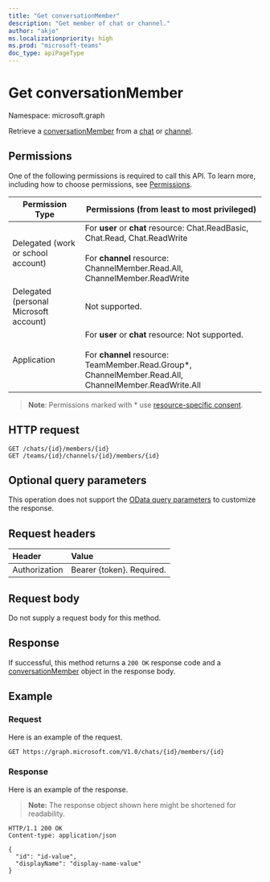 ```yaml
---
title: "Get conversationMember"
description: "Get member of chat or channel."
author: "akjo"
ms.localizationpriority: high
ms.prod: "microsoft-teams"
doc_type: apiPageType
---
```


# Get conversationMember

Namespace: microsoft.graph

Retrieve a [conversationMember](../resources/conversationmember.md) from a [chat](../resources/chatmessage.md) or [channel](../resources/channel.md).

## Permissions

One of the following permissions is required to call this API. To learn more, including how to choose permissions, see [Permissions](/graph/permissions-reference).

<!-- { "blockType": "ignored"  } // Note: Removing this line will result in the permissions autogeneration tool overwriting the table. -->
|Permission Type|Permissions (from least to most privileged)|
|---------|-------------|
|Delegated (work or school account)| For **user** or **chat** resource: Chat.ReadBasic, Chat.Read, Chat.ReadWrite<br/><br/>For **channel** resource: ChannelMember.Read.All, ChannelMember.ReadWrite |
|Delegated (personal Microsoft account)|Not supported.|
|Application| For **user** or **chat** resource: Not supported.<br/><br/>For **channel** resource: TeamMember.Read.Group*, ChannelMember.Read.All, ChannelMember.ReadWrite.All |

> **Note**: Permissions marked with * use [resource-specific consent](/microsoftteams/platform/graph-api/rsc/resource-specific-consent).


## HTTP request
<!-- { "blockType": "ignored" } -->
```http
GET /chats/{id}/members/{id}
GET /teams/{id}/channels/{id}/members/{id}
```

## Optional query parameters

This operation does not support the [OData query parameters](/graph/query-parameters) to customize the response.

## Request headers

| Header       | Value |
|:---------------|:--------|
| Authorization  | Bearer {token}. Required.  |

## Request body

Do not supply a request body for this method.

## Response

If successful, this method returns a `200 OK` response code and a [conversationMember](../resources/conversationmember.md) object in the response body.

## Example

### Request

Here is an example of the request.


<!-- {
  "blockType": "request",
  "name": "get_conversation_member_2"
}-->

```http
GET https://graph.microsoft.com/V1.0/chats/{id}/members/{id}
```


### Response

Here is an example of the response.

>**Note:** The response object shown here might be shortened for readability.
<!--
{
  "blockType": "response",
  "truncated": true,
  "name": "get_conversation_member_2",
  "@odata.type": "microsoft.graph.conversationMember"
} -->

```http
HTTP/1.1 200 OK
Content-type: application/json

{
  "id": "id-value",
  "displayName": "display-name-value"
}
```

<!-- uuid: 8fcb5dbc-d5aa-4681-8e31-b001d5168d79
2015-10-25 14:57:30 UTC -->
<!--
{
  "type": "#page.annotation",
  "description": "conversation: member get",
  "keywords": "",
  "section": "documentation",
  "tocPath": "",
  "suppressions": [
  ]
}
-->
